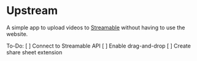 # Upstream

A simple app to upload videos to [Streamable](https://streamable.com) without having to use the website.

To-Do:
[ ] Connect to Streamable API
[ ] Enable drag-and-drop
[ ] Create share sheet extension
